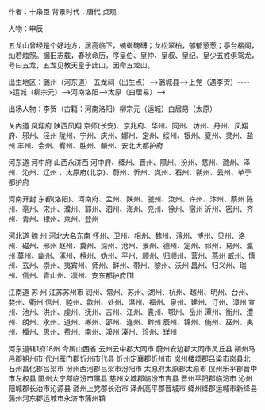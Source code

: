 作者：十枭臣
背景时代：唐代  贞观

人物：申辰

五龙山曾经是个好地方，居高临下，蜿蜒磅礴；龙松翠柏，郁郁葱葱；亭台楼阁，灿若烛照。据旧志载，春秋命历，序皇伯、皇仲、皇叔、皇纪、皇少五姓俱驾龙，号曰五龙，五龙见教天皇于此山，因命五龙山。

出生地区：潞州（河东道）
五龙祠（出生点）-->潞城县-->上党（遇李贺）---->运城（柳宗元）-->河南洛阳-->太原（白居易）-->

出场人物：李贺（古籍：河南洛阳）柳宗元（运城）白居易（太原）

关内道 凤翔府 陕西凤翔 京师(长安)、京兆府、华州、同州、坊州、丹州、凤翔府、邪州、泾州
陇州、宁州、庆州、娜州、定州、绥州、银州、夏州、灵州、盐州
丰州、会州、宥州、胜州、麟州、安北大都护府

河东道 河中府 山西永济西 河中府、绛州、晋州、隰州、汾州、慈州、潞州、泽州、沁州、辽州 、太原府(北京)、蔚州、忻州、岚州、石州、朔州、云州、单于都护府

河南开封 东都(洛阳)、河南府、孟州、陕州、虢州、汝州、许州、汴州、蔡州
陈州、亳州、宋州、濮州、郓州、泗州、海州、兖州、徐州、宿州
沂州、密州、齐州、青州、棣州、莱州、登州

河北道 魏 州 河北大名东南 怀州、卫州、相州、魏州、澶州、博州、贝州、洛州、磁州、邢州
赵州、冀州、深州、沧州、景州、德州、定州、祁州、易州、瀛州
莫州、幽州、涿州、檀州、妫州、平州、顺州、归顺州、营州、燕州
威州、慎州、玄州、崇州、夷宾州、师州、鲜州、带州、黎州、沃州
昌州、归义州、瑞州、信州、青山州、凛州、安东都护府[1]

江南道 苏 州 江苏苏州市 润州、常州、苏州、湖州、杭州、越州、明州、台州、婺州、衢州
信州、睦州、歙州、处州、温州、福州、泉州、建州、汀州、漳州
宣州、池州、洪州、虔州、抚州、吉州、江州、袁州、鄂州、岳州
潭州、衡州、澧州、朗州、永州、道州、郴州、邵州、连州、黔州
辰州、锦州、施州、巫州、夷州、播州、思州、费州、南州、溪州
溱州、珍州、珜州


河东道辖1府18州
今属山西省
云州云中郡大同市
蔚州安边郡大同市灵丘县
朔州马邑郡朔州市
代州雁门郡忻州市代县
忻州定襄郡忻州市
岚州楼烦郡吕梁市岚县北
石州昌化郡吕梁市
汾州西河郡吕梁市汾阳市
太原府太原郡太原市
仪州乐平郡晋中市左权县
隰州大宁郡临汾市隰县
慈州文城郡临汾市吉县
晋州平阳郡临汾市
沁州阳城郡长治市沁源县
潞州上党郡长治市
泽州高平郡晋城市
绛州绛郡运城市新绛县
蒲州河东郡运城市永济市蒲州镇

